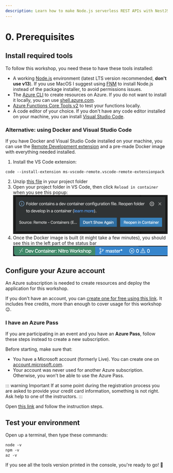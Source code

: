 ```yaml
---
description: Learn how to make Node.js serverless REST APIs with NestJS and Azure
---
```


# 0. Prerequisites
## Install required tools

To follow this workshop, you need these to have these tools installed:

- A working [Node.js](https://nodejs.org) environment (latest LTS version recommended, **don't use v13**). If you use MacOS I suggest using [FNM](https://github.com/Schniz/fnm) to install Node.js instead of the package installer, to avoid permissions issues.
- The [Azure CLI](https://docs.microsoft.com/cli/azure/install-azure-cli?view=azure-cli-latest&WT.mc_id=nitro-workshop-yolasors&ocid=aid2462702_ThankYou_DevComm&eventId=SnowcampWorkshop__J-5rEio2r5p) to create resources on Azure. If you do not want to install it locally, you can use [shell.azure.com](https://shell.azure.com/?WT.mc_id=nitro-workshop-yolasors&ocid=aid2462702_ThankYou_DevComm&eventId=SnowcampWorkshop__J-5rEio2r5p).
- [Azure Functions Core Tools v2](https://docs.microsoft.com/azure/azure-functions/functions-run-local#v2?WT.mc_id=nitro-workshop-yolasors&ocid=aid2462702_ThankYou_DevComm&eventId=SnowcampWorkshop__J-5rEio2r5p) to test your functions locally.
- A code editor of your choice. If you don't have any code editor installed on your machine, you can install [Visual Studio Code](https://code.visualstudio.com?WT.mc_id=nitro-workshop-yolasors&ocid=aid2462702_ThankYou_DevComm&eventId=SnowcampWorkshop__J-5rEio2r5p).

### Alternative: using Docker and Visual Studio Code

If you have Docker and Visual Studio Code installed on your machine, you can use the [Remote Development extension](https://marketplace.visualstudio.com/items?itemName=ms-vscode-remote.vscode-remote-extensionpack&WT.mc_id=nitro-workshop-yolasors&ocid=aid2462702_ThankYou_DevComm&eventId=SnowcampWorkshop__J-5rEio2r5p) and a pre-made Docker image with everything needed installed.

1. Install the VS Code extension:
  ```
  code --install-extension ms-vscode-remote.vscode-remote-extensionpack
  ```
2. Unzip [this file](./devcontainer.zip) in your project folder
3. Open your project folder in VS Code, then click `Reload in container` when you see this popup:
   ![remote extension popup](./images/remote-open.png)
4. Once the Docker image is built (it might take a few minutes), you should see this in the left part of the status bar
    ![remote extension status command](./images/remote-status.png)

## Configure your Azure account

An Azure subscription is needed to create resources and deploy the application for this workshop.

If you don't have an account, you can [create one for free using this link](https://azure.microsoft.com/free/?WT.mc_id=nitro-workshop-yolasors&ocid=aid2462702_ThankYou_DevComm&eventId=SnowcampWorkshop__J-5rEio2r5p). It includes free credits, more than enough to cover usage for this workshop 😉.

### I have an Azure Pass

If you are participating in an event and you have an **Azure Pass**, follow these steps instead to create a new subscription.

Before starting, make sure that:
- You have a Microsoft account (formerly Live). You can create one on [account.microsoft.com](https://account.microsoft.com?WT.mc_id=nitro-workshop-yolasors&ocid=aid2462702_ThankYou_DevComm&eventId=SnowcampWorkshop__J-5rEio2r5p).
- Your account was never used for another Azure subscription. Otherwise, you won't be able to use the Azure Pass.

::: warning Important
If at some point during the registration process you are asked to provide your credit card information, something is not right. Ask help to one of the instructors.
:::

Open [this link](https://www.microsoftazurepass.com/Home/HowTo?Length=5&WT.mc_id=nitro-workshop-yolasors&ocid=aid2462702_ThankYou_DevComm&eventId=SnowcampWorkshop__J-5rEio2r5p) and follow the instruction steps. 

## Test your environment

Open up a terminal, then type these commands:
```
node -v
npm -v
az -v
```
If you see all the tools version printed in the console, you're ready to go! 🎉
